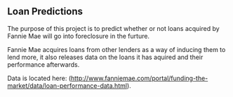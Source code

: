 Loan Predictions
-----------------------

The purpose of this project is to predict whether or not loans acquired by Fannie Mae will go into foreclosure in the furture.

Fannie Mae acquires loans from other lenders as a way of inducing them to lend more, it also releases data on the loans it has aquired 
and their performance afterwards.

Data is located here: (http://www.fanniemae.com/portal/funding-the-market/data/loan-performance-data.html).
